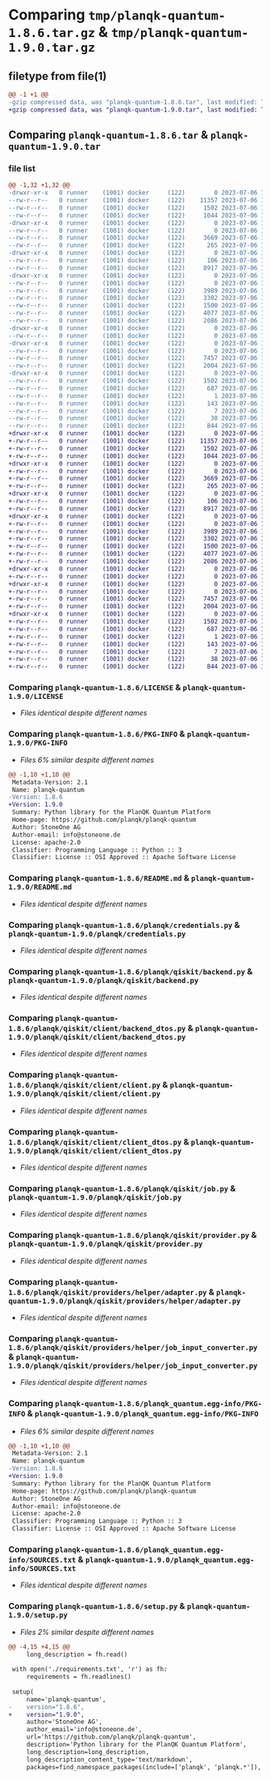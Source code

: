 # Comparing `tmp/planqk-quantum-1.8.6.tar.gz` & `tmp/planqk-quantum-1.9.0.tar.gz`

## filetype from file(1)

```diff
@@ -1 +1 @@
-gzip compressed data, was "planqk-quantum-1.8.6.tar", last modified: Thu Jul  6 10:51:58 2023, max compression
+gzip compressed data, was "planqk-quantum-1.9.0.tar", last modified: Thu Jul  6 17:03:35 2023, max compression
```

## Comparing `planqk-quantum-1.8.6.tar` & `planqk-quantum-1.9.0.tar`

### file list

```diff
@@ -1,32 +1,32 @@
-drwxr-xr-x   0 runner    (1001) docker     (122)        0 2023-07-06 10:51:58.812274 planqk-quantum-1.8.6/
--rw-r--r--   0 runner    (1001) docker     (122)    11357 2023-07-06 10:51:47.000000 planqk-quantum-1.8.6/LICENSE
--rw-r--r--   0 runner    (1001) docker     (122)     1502 2023-07-06 10:51:58.812274 planqk-quantum-1.8.6/PKG-INFO
--rw-r--r--   0 runner    (1001) docker     (122)     1044 2023-07-06 10:51:47.000000 planqk-quantum-1.8.6/README.md
-drwxr-xr-x   0 runner    (1001) docker     (122)        0 2023-07-06 10:51:58.808274 planqk-quantum-1.8.6/planqk/
--rw-r--r--   0 runner    (1001) docker     (122)        0 2023-07-06 10:51:47.000000 planqk-quantum-1.8.6/planqk/__init__.py
--rw-r--r--   0 runner    (1001) docker     (122)     3669 2023-07-06 10:51:47.000000 planqk-quantum-1.8.6/planqk/credentials.py
--rw-r--r--   0 runner    (1001) docker     (122)      265 2023-07-06 10:51:47.000000 planqk-quantum-1.8.6/planqk/exceptions.py
-drwxr-xr-x   0 runner    (1001) docker     (122)        0 2023-07-06 10:51:58.808274 planqk-quantum-1.8.6/planqk/qiskit/
--rw-r--r--   0 runner    (1001) docker     (122)      106 2023-07-06 10:51:47.000000 planqk-quantum-1.8.6/planqk/qiskit/__init__.py
--rw-r--r--   0 runner    (1001) docker     (122)     8917 2023-07-06 10:51:47.000000 planqk-quantum-1.8.6/planqk/qiskit/backend.py
-drwxr-xr-x   0 runner    (1001) docker     (122)        0 2023-07-06 10:51:58.808274 planqk-quantum-1.8.6/planqk/qiskit/client/
--rw-r--r--   0 runner    (1001) docker     (122)        0 2023-07-06 10:51:47.000000 planqk-quantum-1.8.6/planqk/qiskit/client/__init__.py
--rw-r--r--   0 runner    (1001) docker     (122)     3989 2023-07-06 10:51:47.000000 planqk-quantum-1.8.6/planqk/qiskit/client/backend_dtos.py
--rw-r--r--   0 runner    (1001) docker     (122)     3302 2023-07-06 10:51:47.000000 planqk-quantum-1.8.6/planqk/qiskit/client/client.py
--rw-r--r--   0 runner    (1001) docker     (122)     1500 2023-07-06 10:51:47.000000 planqk-quantum-1.8.6/planqk/qiskit/client/client_dtos.py
--rw-r--r--   0 runner    (1001) docker     (122)     4077 2023-07-06 10:51:47.000000 planqk-quantum-1.8.6/planqk/qiskit/job.py
--rw-r--r--   0 runner    (1001) docker     (122)     2086 2023-07-06 10:51:47.000000 planqk-quantum-1.8.6/planqk/qiskit/provider.py
-drwxr-xr-x   0 runner    (1001) docker     (122)        0 2023-07-06 10:51:58.808274 planqk-quantum-1.8.6/planqk/qiskit/providers/
--rw-r--r--   0 runner    (1001) docker     (122)        0 2023-07-06 10:51:47.000000 planqk-quantum-1.8.6/planqk/qiskit/providers/__init__.py
-drwxr-xr-x   0 runner    (1001) docker     (122)        0 2023-07-06 10:51:58.808274 planqk-quantum-1.8.6/planqk/qiskit/providers/helper/
--rw-r--r--   0 runner    (1001) docker     (122)        0 2023-07-06 10:51:47.000000 planqk-quantum-1.8.6/planqk/qiskit/providers/helper/__init__.py
--rw-r--r--   0 runner    (1001) docker     (122)     7457 2023-07-06 10:51:47.000000 planqk-quantum-1.8.6/planqk/qiskit/providers/helper/adapter.py
--rw-r--r--   0 runner    (1001) docker     (122)     2004 2023-07-06 10:51:47.000000 planqk-quantum-1.8.6/planqk/qiskit/providers/helper/job_input_converter.py
-drwxr-xr-x   0 runner    (1001) docker     (122)        0 2023-07-06 10:51:58.812274 planqk-quantum-1.8.6/planqk_quantum.egg-info/
--rw-r--r--   0 runner    (1001) docker     (122)     1502 2023-07-06 10:51:58.000000 planqk-quantum-1.8.6/planqk_quantum.egg-info/PKG-INFO
--rw-r--r--   0 runner    (1001) docker     (122)      687 2023-07-06 10:51:58.000000 planqk-quantum-1.8.6/planqk_quantum.egg-info/SOURCES.txt
--rw-r--r--   0 runner    (1001) docker     (122)        1 2023-07-06 10:51:58.000000 planqk-quantum-1.8.6/planqk_quantum.egg-info/dependency_links.txt
--rw-r--r--   0 runner    (1001) docker     (122)      143 2023-07-06 10:51:58.000000 planqk-quantum-1.8.6/planqk_quantum.egg-info/requires.txt
--rw-r--r--   0 runner    (1001) docker     (122)        7 2023-07-06 10:51:58.000000 planqk-quantum-1.8.6/planqk_quantum.egg-info/top_level.txt
--rw-r--r--   0 runner    (1001) docker     (122)       38 2023-07-06 10:51:58.812274 planqk-quantum-1.8.6/setup.cfg
--rw-r--r--   0 runner    (1001) docker     (122)      844 2023-07-06 10:51:47.000000 planqk-quantum-1.8.6/setup.py
+drwxr-xr-x   0 runner    (1001) docker     (122)        0 2023-07-06 17:03:35.772210 planqk-quantum-1.9.0/
+-rw-r--r--   0 runner    (1001) docker     (122)    11357 2023-07-06 17:03:24.000000 planqk-quantum-1.9.0/LICENSE
+-rw-r--r--   0 runner    (1001) docker     (122)     1502 2023-07-06 17:03:35.772210 planqk-quantum-1.9.0/PKG-INFO
+-rw-r--r--   0 runner    (1001) docker     (122)     1044 2023-07-06 17:03:24.000000 planqk-quantum-1.9.0/README.md
+drwxr-xr-x   0 runner    (1001) docker     (122)        0 2023-07-06 17:03:35.772210 planqk-quantum-1.9.0/planqk/
+-rw-r--r--   0 runner    (1001) docker     (122)        0 2023-07-06 17:03:24.000000 planqk-quantum-1.9.0/planqk/__init__.py
+-rw-r--r--   0 runner    (1001) docker     (122)     3669 2023-07-06 17:03:24.000000 planqk-quantum-1.9.0/planqk/credentials.py
+-rw-r--r--   0 runner    (1001) docker     (122)      265 2023-07-06 17:03:24.000000 planqk-quantum-1.9.0/planqk/exceptions.py
+drwxr-xr-x   0 runner    (1001) docker     (122)        0 2023-07-06 17:03:35.772210 planqk-quantum-1.9.0/planqk/qiskit/
+-rw-r--r--   0 runner    (1001) docker     (122)      106 2023-07-06 17:03:24.000000 planqk-quantum-1.9.0/planqk/qiskit/__init__.py
+-rw-r--r--   0 runner    (1001) docker     (122)     8917 2023-07-06 17:03:24.000000 planqk-quantum-1.9.0/planqk/qiskit/backend.py
+drwxr-xr-x   0 runner    (1001) docker     (122)        0 2023-07-06 17:03:35.772210 planqk-quantum-1.9.0/planqk/qiskit/client/
+-rw-r--r--   0 runner    (1001) docker     (122)        0 2023-07-06 17:03:24.000000 planqk-quantum-1.9.0/planqk/qiskit/client/__init__.py
+-rw-r--r--   0 runner    (1001) docker     (122)     3989 2023-07-06 17:03:24.000000 planqk-quantum-1.9.0/planqk/qiskit/client/backend_dtos.py
+-rw-r--r--   0 runner    (1001) docker     (122)     3302 2023-07-06 17:03:24.000000 planqk-quantum-1.9.0/planqk/qiskit/client/client.py
+-rw-r--r--   0 runner    (1001) docker     (122)     1500 2023-07-06 17:03:24.000000 planqk-quantum-1.9.0/planqk/qiskit/client/client_dtos.py
+-rw-r--r--   0 runner    (1001) docker     (122)     4077 2023-07-06 17:03:24.000000 planqk-quantum-1.9.0/planqk/qiskit/job.py
+-rw-r--r--   0 runner    (1001) docker     (122)     2086 2023-07-06 17:03:24.000000 planqk-quantum-1.9.0/planqk/qiskit/provider.py
+drwxr-xr-x   0 runner    (1001) docker     (122)        0 2023-07-06 17:03:35.772210 planqk-quantum-1.9.0/planqk/qiskit/providers/
+-rw-r--r--   0 runner    (1001) docker     (122)        0 2023-07-06 17:03:24.000000 planqk-quantum-1.9.0/planqk/qiskit/providers/__init__.py
+drwxr-xr-x   0 runner    (1001) docker     (122)        0 2023-07-06 17:03:35.772210 planqk-quantum-1.9.0/planqk/qiskit/providers/helper/
+-rw-r--r--   0 runner    (1001) docker     (122)        0 2023-07-06 17:03:24.000000 planqk-quantum-1.9.0/planqk/qiskit/providers/helper/__init__.py
+-rw-r--r--   0 runner    (1001) docker     (122)     7457 2023-07-06 17:03:24.000000 planqk-quantum-1.9.0/planqk/qiskit/providers/helper/adapter.py
+-rw-r--r--   0 runner    (1001) docker     (122)     2004 2023-07-06 17:03:24.000000 planqk-quantum-1.9.0/planqk/qiskit/providers/helper/job_input_converter.py
+drwxr-xr-x   0 runner    (1001) docker     (122)        0 2023-07-06 17:03:35.772210 planqk-quantum-1.9.0/planqk_quantum.egg-info/
+-rw-r--r--   0 runner    (1001) docker     (122)     1502 2023-07-06 17:03:35.000000 planqk-quantum-1.9.0/planqk_quantum.egg-info/PKG-INFO
+-rw-r--r--   0 runner    (1001) docker     (122)      687 2023-07-06 17:03:35.000000 planqk-quantum-1.9.0/planqk_quantum.egg-info/SOURCES.txt
+-rw-r--r--   0 runner    (1001) docker     (122)        1 2023-07-06 17:03:35.000000 planqk-quantum-1.9.0/planqk_quantum.egg-info/dependency_links.txt
+-rw-r--r--   0 runner    (1001) docker     (122)      143 2023-07-06 17:03:35.000000 planqk-quantum-1.9.0/planqk_quantum.egg-info/requires.txt
+-rw-r--r--   0 runner    (1001) docker     (122)        7 2023-07-06 17:03:35.000000 planqk-quantum-1.9.0/planqk_quantum.egg-info/top_level.txt
+-rw-r--r--   0 runner    (1001) docker     (122)       38 2023-07-06 17:03:35.772210 planqk-quantum-1.9.0/setup.cfg
+-rw-r--r--   0 runner    (1001) docker     (122)      844 2023-07-06 17:03:24.000000 planqk-quantum-1.9.0/setup.py
```

### Comparing `planqk-quantum-1.8.6/LICENSE` & `planqk-quantum-1.9.0/LICENSE`

 * *Files identical despite different names*

### Comparing `planqk-quantum-1.8.6/PKG-INFO` & `planqk-quantum-1.9.0/PKG-INFO`

 * *Files 6% similar despite different names*

```diff
@@ -1,10 +1,10 @@
 Metadata-Version: 2.1
 Name: planqk-quantum
-Version: 1.8.6
+Version: 1.9.0
 Summary: Python library for the PlanQK Quantum Platform
 Home-page: https://github.com/planqk/planqk-quantum
 Author: StoneOne AG
 Author-email: info@stoneone.de
 License: apache-2.0
 Classifier: Programming Language :: Python :: 3
 Classifier: License :: OSI Approved :: Apache Software License
```

### Comparing `planqk-quantum-1.8.6/README.md` & `planqk-quantum-1.9.0/README.md`

 * *Files identical despite different names*

### Comparing `planqk-quantum-1.8.6/planqk/credentials.py` & `planqk-quantum-1.9.0/planqk/credentials.py`

 * *Files identical despite different names*

### Comparing `planqk-quantum-1.8.6/planqk/qiskit/backend.py` & `planqk-quantum-1.9.0/planqk/qiskit/backend.py`

 * *Files identical despite different names*

### Comparing `planqk-quantum-1.8.6/planqk/qiskit/client/backend_dtos.py` & `planqk-quantum-1.9.0/planqk/qiskit/client/backend_dtos.py`

 * *Files identical despite different names*

### Comparing `planqk-quantum-1.8.6/planqk/qiskit/client/client.py` & `planqk-quantum-1.9.0/planqk/qiskit/client/client.py`

 * *Files identical despite different names*

### Comparing `planqk-quantum-1.8.6/planqk/qiskit/client/client_dtos.py` & `planqk-quantum-1.9.0/planqk/qiskit/client/client_dtos.py`

 * *Files identical despite different names*

### Comparing `planqk-quantum-1.8.6/planqk/qiskit/job.py` & `planqk-quantum-1.9.0/planqk/qiskit/job.py`

 * *Files identical despite different names*

### Comparing `planqk-quantum-1.8.6/planqk/qiskit/provider.py` & `planqk-quantum-1.9.0/planqk/qiskit/provider.py`

 * *Files identical despite different names*

### Comparing `planqk-quantum-1.8.6/planqk/qiskit/providers/helper/adapter.py` & `planqk-quantum-1.9.0/planqk/qiskit/providers/helper/adapter.py`

 * *Files identical despite different names*

### Comparing `planqk-quantum-1.8.6/planqk/qiskit/providers/helper/job_input_converter.py` & `planqk-quantum-1.9.0/planqk/qiskit/providers/helper/job_input_converter.py`

 * *Files identical despite different names*

### Comparing `planqk-quantum-1.8.6/planqk_quantum.egg-info/PKG-INFO` & `planqk-quantum-1.9.0/planqk_quantum.egg-info/PKG-INFO`

 * *Files 6% similar despite different names*

```diff
@@ -1,10 +1,10 @@
 Metadata-Version: 2.1
 Name: planqk-quantum
-Version: 1.8.6
+Version: 1.9.0
 Summary: Python library for the PlanQK Quantum Platform
 Home-page: https://github.com/planqk/planqk-quantum
 Author: StoneOne AG
 Author-email: info@stoneone.de
 License: apache-2.0
 Classifier: Programming Language :: Python :: 3
 Classifier: License :: OSI Approved :: Apache Software License
```

### Comparing `planqk-quantum-1.8.6/planqk_quantum.egg-info/SOURCES.txt` & `planqk-quantum-1.9.0/planqk_quantum.egg-info/SOURCES.txt`

 * *Files identical despite different names*

### Comparing `planqk-quantum-1.8.6/setup.py` & `planqk-quantum-1.9.0/setup.py`

 * *Files 2% similar despite different names*

```diff
@@ -4,15 +4,15 @@
     long_description = fh.read()
 
 with open('./requirements.txt', 'r') as fh:
     requirements = fh.readlines()
 
 setup(
     name='planqk-quantum',
-    version="1.8.6",
+    version="1.9.0",
     author='StoneOne AG',
     author_email='info@stoneone.de',
     url='https://github.com/planqk/planqk-quantum',
     description='Python library for the PlanQK Quantum Platform',
     long_description=long_description,
     long_description_content_type='text/markdown',
     packages=find_namespace_packages(include=['planqk', 'planqk.*']),
```


